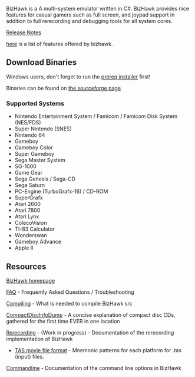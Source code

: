 BizHawk is a A multi-system emulator written in C#.  BizHawk provides nice features for casual gamers such as full screen, and joypad support in addition to full rerecording and debugging tools for all system cores.

[Release Notes](http://tasvideos.org/Bizhawk/ReleaseHistory.html)

[here](Features.md) is a list of features offered by bizhawk.

## Download Binaries ##

Windows users, don't forget to run the [prereq installer](http://sourceforge.net/projects/bizhawk/files/Prerequisites/bizhawk_prereqs_v1.1.zip/download) first!

Binaries can be found on [the sourceforge page](https://sourceforge.net/projects/bizhawk/?source=navbar)


### Supported Systems ###

  * Nintendo Entertainment System / Famicom / Famicom Disk System (NES/FDS)
  * Super Nintendo (SNES)
  * Nintendo 64
  * Gameboy
  * Gameboy Color
  * Super Gameboy
  * Sega Master System
  * SG-1000
  * Game Gear
  * Sega Genesis / Sega-CD
  * Sega Saturn
  * PC-Engine (TurboGrafx-16) / CD-ROM
  * SuperGrafx
  * Atari 2600
  * Atari 7800
  * Atari Lynx
  * ColecoVision
  * TI-83 Calculator
  * Wonderswan
  * Gameboy Advance
  * Apple II

## Resources ##
[BizHawk homepage](http://tasvideos.org/Bizhawk.html)

[FAQ](http://tasvideos.org/Bizhawk/FAQ.html) - Frequently Asked Questions / Troubleshooting

[Compiling](http://tasvideos.org/Bizhawk/Compiling.html) - What is needed to compile BizHawk src

[CompactDiscInfoDump](http://tasvideos.org/Bizhawk/CompactDiscInfoDump.html) - A concise explanation of compact disc CDs, gathered for the first time EVER in one location

[Rerecording](http://tasvideos.org/Bizhawk/Rerecording.html) - (Work in progress) - Documentation of the rerecording implementation of  BizHawk
  * [TAS movie file format](http://tasvideos.org/Bizhawk/TASFormat.html) - Mnemonic patterns for each platform for .tas (input) files.

[Commandline](http://tasvideos.org/Bizhawk/CommandLine.html) - Documentation of the command line options in BizHawk